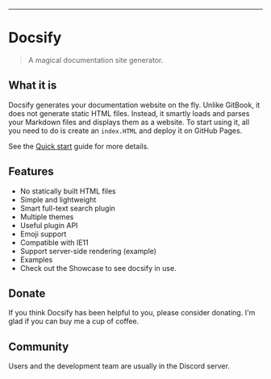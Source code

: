 ---

# Docsify

> A magical documentation site generator.

## What it is
Docsify generates your documentation website on the fly. Unlike GitBook, it does not generate static HTML files. Instead, it smartly loads and parses your Markdown files and displays them as a website. To start using it, all you need to do is create an `index.HTML` and deploy it on GitHub Pages.  

See the [Quick start](docs/quickstart.md) guide for more details.

## Features
- No statically built HTML files
- Simple and lightweight
- Smart full-text search plugin
- Multiple themes
- Useful plugin API
- Emoji support
- Compatible with IE11
- Support server-side rendering (example)
- Examples
- Check out the Showcase to see docsify in use.

## Donate
If you think Docsify has been helpful to you, please consider donating. I'm glad if you can buy me a cup of coffee.

## Community
Users and the development team are usually in the Discord server.
